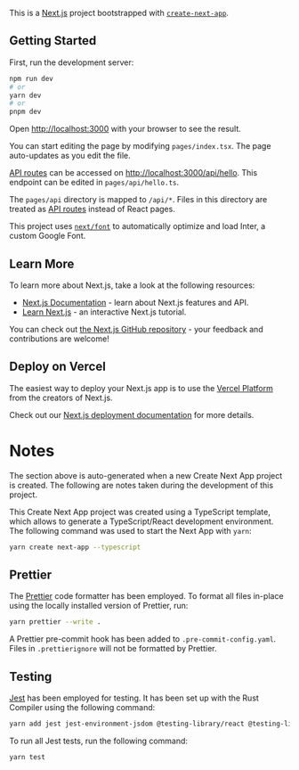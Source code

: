 This is a [Next.js](https://nextjs.org/) project bootstrapped with [`create-next-app`](https://github.com/vercel/next.js/tree/canary/packages/create-next-app).

## Getting Started

First, run the development server:

```bash
npm run dev
# or
yarn dev
# or
pnpm dev
```

Open [http://localhost:3000](http://localhost:3000) with your browser to see the result.

You can start editing the page by modifying `pages/index.tsx`. The page auto-updates as you edit the file.

[API routes](https://nextjs.org/docs/api-routes/introduction) can be accessed on [http://localhost:3000/api/hello](http://localhost:3000/api/hello). This endpoint can be edited in `pages/api/hello.ts`.

The `pages/api` directory is mapped to `/api/*`. Files in this directory are treated as [API routes](https://nextjs.org/docs/api-routes/introduction) instead of React pages.

This project uses [`next/font`](https://nextjs.org/docs/basic-features/font-optimization) to automatically optimize and load Inter, a custom Google Font.

## Learn More

To learn more about Next.js, take a look at the following resources:

- [Next.js Documentation](https://nextjs.org/docs) - learn about Next.js features and API.
- [Learn Next.js](https://nextjs.org/learn) - an interactive Next.js tutorial.

You can check out [the Next.js GitHub repository](https://github.com/vercel/next.js/) - your feedback and contributions are welcome!

## Deploy on Vercel

The easiest way to deploy your Next.js app is to use the [Vercel Platform](https://vercel.com/new?utm_medium=default-template&filter=next.js&utm_source=create-next-app&utm_campaign=create-next-app-readme) from the creators of Next.js.

Check out our [Next.js deployment documentation](https://nextjs.org/docs/deployment) for more details.

# Notes

The section above is auto-generated when a new Create Next App project is created.
The following are notes taken during the development of this project.

This Create Next App project was created using a TypeScript template, which allows to generate a TypeScript/React development environment.
The following command was used to start the Next App with `yarn`:

```bash
yarn create next-app --typescript
```

## Prettier

The [Prettier](https://prettier.io/docs/en/index.html) code formatter has been employed.
To format all files in-place using the locally installed version of Prettier, run:

```bash
yarn prettier --write .
```

A Prettier pre-commit hook has been added to `.pre-commit-config.yaml`.
Files in `.prettierignore` will not be formatted by Prettier.

## Testing

[Jest](https://nextjs.org/docs/testing#jest-and-react-testing-library) has been employed for testing.
It has been set up with the Rust Compiler using the following command:

```bash
yarn add jest jest-environment-jsdom @testing-library/react @testing-library/jest-dom --dev
```

To run all Jest tests, run the following command:

```bash
yarn test
```
